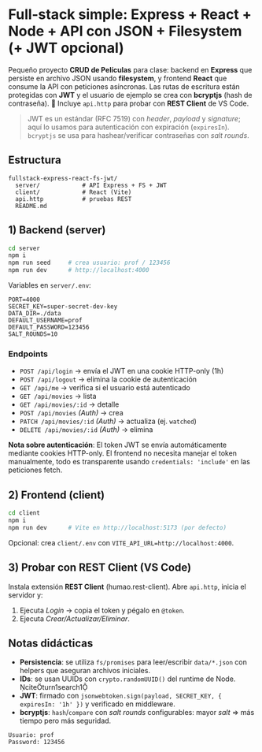 # Full‑stack simple: Express + React + Node + API con JSON + Filesystem (+ JWT opcional)

Pequeño proyecto **CRUD de Películas** para clase: backend en **Express** que persiste en archivo JSON usando **filesystem**, y frontend **React** que consume la API con peticiones asíncronas. Las rutas de escritura están protegidas con **JWT** y el usuario de ejemplo se crea con **bcryptjs** (hash de contraseña). 🧪 Incluye `api.http` para probar con **REST Client** de VS Code. 

> JWT es un estándar (RFC 7519) con *header*, *payload* y *signature*; aquí lo usamos para autenticación con expiración (`expiresIn`). `bcryptjs` se usa para hashear/verificar contraseñas con *salt rounds*.

## Estructura
```
fullstack-express-react-fs-jwt/
  server/            # API Express + FS + JWT
  client/            # React (Vite)
  api.http           # pruebas REST
  README.md
```

## 1) Backend (server)
```bash
cd server
npm i
npm run seed     # crea usuario: prof / 123456
npm run dev      # http://localhost:4000
```
Variables en `server/.env`:
```
PORT=4000
SECRET_KEY=super-secret-dev-key
DATA_DIR=./data
DEFAULT_USERNAME=prof
DEFAULT_PASSWORD=123456
SALT_ROUNDS=10
```

### Endpoints
- `POST /api/login` → envía el JWT en una cookie HTTP-only (1h)
- `POST /api/logout` → elimina la cookie de autenticación
- `GET /api/me` → verifica si el usuario está autenticado
- `GET /api/movies` → lista
- `GET /api/movies/:id` → detalle
- `POST /api/movies` *(Auth)* → crea
- `PATCH /api/movies/:id` *(Auth)* → actualiza (ej. `watched`)
- `DELETE /api/movies/:id` *(Auth)* → elimina

**Nota sobre autenticación**: El token JWT se envía automáticamente mediante cookies HTTP-only. El frontend no necesita manejar el token manualmente, todo es transparente usando `credentials: 'include'` en las peticiones fetch.

## 2) Frontend (client)
```bash
cd client
npm i
npm run dev      # Vite en http://localhost:5173 (por defecto)
```
Opcional: crea `client/.env` con `VITE_API_URL=http://localhost:4000`.

## 3) Probar con REST Client (VS Code)
Instala extensión **REST Client** (humao.rest-client). Abre `api.http`, inicia el servidor y:
1. Ejecuta *Login* → copia el token y pégalo en `@token`.
2. Ejecuta *Crear/Actualizar/Eliminar*.

## Notas didácticas
- **Persistencia**: se utiliza `fs/promises` para leer/escribir `data/*.json` con helpers que aseguran archivos iniciales.
- **IDs**: se usan UUIDs con `crypto.randomUUID()` del runtime de Node. citeturn1search1
- **JWT**: firmado con `jsonwebtoken.sign(payload, SECRET_KEY, { expiresIn: '1h' })` y verificado en middleware. 
- **bcryptjs**: `hash`/`compare` con *salt rounds* configurables: mayor *salt* ⇒ más tiempo pero más seguridad. 

```
Usuario: prof
Password: 123456
```

